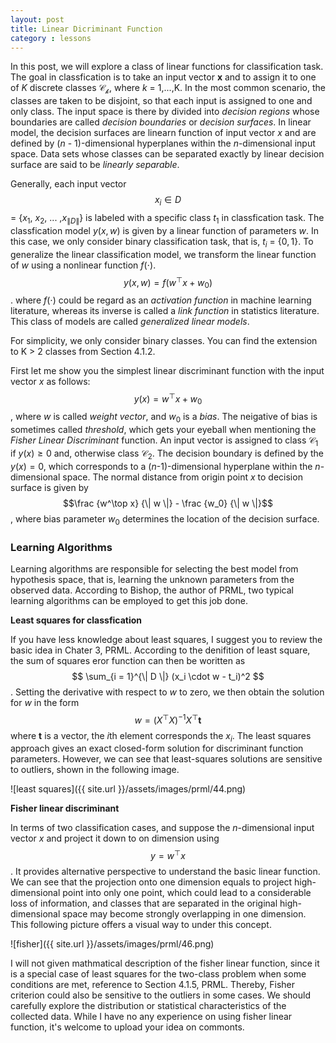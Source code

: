 ```yaml
---
layout: post
title: Linear Dicriminant Function
category : lessons
---
```


In this post, we will explore a class of linear functions for classification task. The goal in classfication is to take an input vector $\textbf{x}$ and to assign it to one of $K$ discrete classes $\mathcal{C_k}$, where $k$ = 1,...,K. In the most common scenario, the classes are taken to be disjoint, so that each input is assigned to one and only class. The input space is there by divided into $decision\ regions$ whose boundaries are called $decision\ boundaries$ or $decision$ $surfaces$. In linear model, the decision surfaces are linearn function of input vector $x$ and are defined by ($n$ - $1$)-dimensional hyperplanes within the $n$-dimensional input space. Data sets whose classes can be separated exactly by linear decision surface are said to be $linearly$ $separable$.

Generally, each input vector $$x_i \in D$$ = {$x_1$, $x_2$, $...$ ,$x_{\| D \|}$} is labeled with a specific class $t_1$ in classfication task. The classfication model $y(x, w)$ is given by a linear function of parameters $w$. In this case, we only consider binary classification task, that is, $t_i$ = {$0, 1$}. To generalize the linear classification model, we transform the linear function of $w$ using a nonlinear function $f(\cdot)$. $$y(x, w) = f(w^\top x + w_0)$$. where $f(\cdot)$ could be regard as an $activation$ $function$ in machine learning literature, whereas its inverse is called a $link$ $function$ in statistics literature. This class of models are called $generalized$ $linear$ $models$.

For simplicity, we only consider binary classes. You can find the extension to K > 2 classes from Section 4.1.2.

First let me show you the simplest linear discriminant function with the input vector $x$ as follows: $$y(x) = w^\top x + w_0$$, where $w$ is called $weight$ $vector$, and $w_0$ is a $bias$. The neigative of bias is sometimes called $threshold$, which gets your eyeball when mentioning the $Fisher$ $Linear$ $Discriminant$ function. An input vector is assigned to class $\mathcal{C_1}$ if $y(x) \geq 0$ and, otherwise class $\mathcal{C_2}$. The decision boundary is defined by the $y(x) = 0$, which corresponds to a ($n$-$1$)-dimensional hyperplane within the $n$-dimensional space. The normal distance from origin point $x$ to decision surface is given by $$\frac {w^\top x} {\| w \|} - \frac {w_0} {\| w \|}$$, where bias parameter $w_0$ determines the location of the decision surface.

### Learning Algorithms

Learning algorithms are responsible for selecting the best model from hypothesis space, that is, learning the unknown parameters from the observed data. According to Bishop, the author of PRML, two typical learning algorithms can be employed to get this job done.

**Least squares for classfication**

If you have less knowledge about least squares, I suggest you to review the basic idea in Chater 3, PRML. According to the denifition of least square, the sum of squares eror function can then be woritten as $$ \sum_{i = 1}^{\| D \|} (x_i \cdot w - t_i)^2 $$. Setting the derivative with respect to $w$ to zero, we then obtain the solution for $w$ in the form $$w = (X^\top  X)^{-1} X^\top \textbf{t}$$ where $\textbf{t}$ is a vector, the $i$th element corresponds the $x_i$. The least squares approach gives an exact closed-form solution for discriminant function parameters. However, we can see that least-squares solutions are sensitive to outliers, shown in the following image.

![least squares]({{ site.url }}/assets/images/prml/44.png)

**Fisher linear discriminant**

In terms of two classification cases, and suppose the $n$-dimensional input vector $x$ and project it down to on dimension using $$y = w^\top x$$. It provides alternative perspective to understand the basic linear function. We can see that the projection onto one dimension equals to project high-dimensional point into only one point, which could lead to a considerable loss of information, and classes that are separated in the original high-dimensional space may become strongly overlapping in one dimension. This following picture offers a visual way to under this concept.

![fisher]({{ site.url }}/assets/images/prml/46.png)

I will not given mathmatical description of the fisher linear function, since it is a special case of least squares for the two-class problem when some conditions are met, reference to Section 4.1.5, PRML. Thereby, Fisher criterion could also be sensitive to the outliers in some cases. We should carefully explore the distribution or statistical characteristics of the collected data. While I have no any experience on using fisher linear function, it's welcome to upload your idea on commonts.
